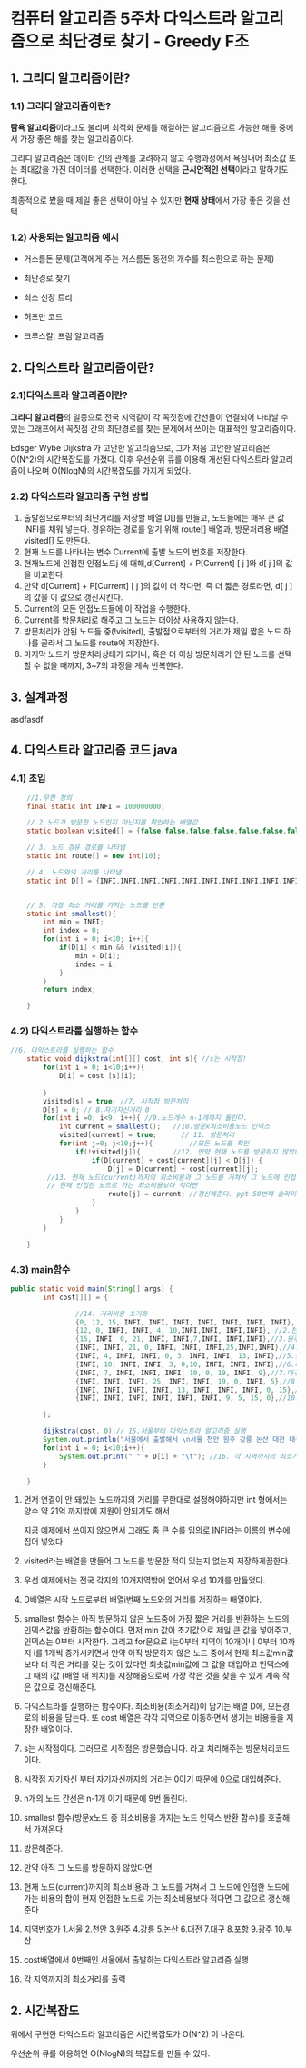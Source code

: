 # 컴퓨터 알고리즘 5주차 다익스트라 알고리즘으로 최단경로 찾기 - Greedy F조



## 1. 그리디 알고리즘이란?



### 1.1) 그리디 알고리즘이란?

**탐욕 알고리즘**이라고도 불리며  최적화 문제를 해결하는 알고리즘으로 가능한 해들 중에서 가장 좋은 해를 찾는 알고리즘이다.

그리디 알고리즘은 데이터 간의 관계를 고려하지 않고 수행과정에서 욕심내어 최소값 또는 최대값을 가진 데이터를 선택한다. 이러한 선택을 **근시안적인 선택**이라고 말하기도 한다. 

최종적으로 봤을 때 제일 좋은 선택이 아닐 수 있지만 **현재 상태**에서 가장 좋은 것을 선택



### 1.2) 사용되는 알고리즘 예시

* 거스름돈 문제(고객에게 주는 거스름돈 동전의 개수를 최소한으로 하는 문제)
* 최단경로 찾기

* 최소 신장 트리

* 허프만 코드

* 크루스칼, 프림 알고리즘

  

## 2. 다익스트라 알고리즘이란?



### 2.1)다익스트라 알고리즘이란?

**그리디 알고리즘**의 일종으로 전국 지역같이 각 꼭짓점에 간선들이 연결되어 나타날 수 있는 그래프에서 꼭짓점 간의 최단경로를 찾는 문제에서 쓰이는 대표적인 알고리즘이다.

Edsger Wybe Dijkstra 가 고안한 알고리즘으로, 그가 처음 고안한 알고리즘은 O(N^2)의 시간복잡도를 가졌다. 이후 우선순위 큐를 이용해 개선된 다익스트라 알고리즘이 나오며 O(NlogN)의 시간복잡도를 가지게 되었다.

### 2.2) 다익스트라 알고리즘 구현 방법

1. 출발점으로부터의 최단거리를 저장할 배열 D[]를 만들고, 노드들에는 매우 큰 값 INFI를 채워 넣는다. 경유하는 경로를 알기 위해 route[] 배열과, 방문처리용 배열 visited[] 도 만든다.
2. 현재 노드를 나타내는 변수 Current에 출발 노드의 번호를 저장한다.
3. 현재노드에 인접한 인접노드j 에 대해,d[Current] + P[Current] [ j ]와 d[ j ]의 값을 비교한다.
4. 만약 d[Current] + P[Current] [ j ]의 값이 더 작다면, 즉 더 짧은 경로라면, d[ j ]의 값을 이 값으로 갱신시킨다.
5. Current의 모든 인접노드들에 이 작업을 수행한다.
6. Current를 방문처리로 해주고 그 노드는 더이상 사용하지 않는다.
7. 방문처리가 안된 노드들 중(!visited), 출발점으로부터의 거리가 제일 짧은 노드 하나를 골라서 그 노드를 route에 저장한다.
8. 마지막 노드가 방문처리상태가 되거나, 혹은 더 이상 방문처리가 안 된 노드를 선택할 수 없을 때까지, 3~7의 과정을 계속 반복한다.



## 3. 설계과정 

asdfasdf







## 4. 다익스트라 알고리즘 코드 java



### 4.1) 초입

```java
	//1.무한 정의
    final static int INFI = 100000000;

    // 2.노드가 방문한 노드인지 아닌지를 확인하는 배열값
    static boolean visited[] = {false,false,false,false,false,false,false,false,false,false};

    // 3. 노드 경유 경로를 나타냄
    static int route[] = new int[10];

    // 4. 노드와의 거리를 나타냄
    static int D[] = {INFI,INFI,INFI,INFI,INFI,INFI,INFI,INFI,INFI,INFI};


    // 5. 가장 최소 거리를 가지는 노드를 반환
    static int smallest(){
        int min = INFI;
        int index = 0;
        for(int i = 0; i<10; i++){
            if(D[i] < min && !visited[i]){
                min = D[i];
                index = i;
            }
        }
        return index;

    }
```





### 4.2) 다익스트라를 실행하는 함수

```java
//6. 다익스트라를 실행하는 함수
    static void dijkstra(int[][] cost, int s){ //s는 시작점!
        for(int i = 0; i<10;i++){
            D[i] = cost [s][i];
            
        }
        visited[s] = true; //7. 시작점 방문처리
        D[s] = 0; // 8.자기자신거리 0
        for(int i =0; i<9; i++){ //9.노드개수 n-1개까지 돌린다.
            int current = smallest();   //10.방문x최소비용노드 인덱스
            visited[current] = true;      // 11. 방문처리
            for(int j=0; j<10;j++){			//모든 노드를 확인
                if(!visited[j]){  		//12. 만약 현재 노드를 방문하지 않았다면
                    if(D[current] + cost[current][j] < D[j]) {
                        D[j] = D[current] + cost[current][j];
         //13. 현재 노드(current)까지의 최소비용과 그 노드를 거쳐서 그 노드에 인접한 노드에
         // 현재 인접한 노드로 가는 최소비용보다 적다면
                        route[j] = current; //갱신해준다. ppt 50번째 슬라이드 Line4
                    }
                }
            }
        }

    }
```



### 4.3) main함수

```java
public static void main(String[] args) {
        int cost[][] = {

                //14. 거리비용 초기화
                {0, 12, 15, INFI, INFI, INFI, INFI, INFI, INFI, INFI}, //1.서울
                {12, 0, INFI, INFI, 4, 10,INFI,INFI, INFI,INFI}, //2.천안
                {15, INFI, 0, 21, INFI, INFI,7,INFI, INFI,INFI},//3.원주
                {INFI, INFI, 21, 0, INFI, INFI, INFI,25,INFI,INFI},//4.강릉
                {INFI, 4, INFI, INFI, 0, 3, INFI, INFI, 13, INFI},//5.논산
                {INFI, 10, INFI, INFI, 3, 0,10, INFI, INFI, INFI},//6.대전
                {INFI, 7, INFI, INFI, INFI, 10, 0, 19, INFI, 9},//7.대구
                {INFI, INFI, INFI, 25, INFI, INFI, 19, 0, INFI, 5},//8.포항
                {INFI, INFI, INFI, INFI, 13, INFI, INFI, INFI, 0, 15},//9.광주
                {INFI, INFI, INFI, INFI, INFI, INFI, 9, 5, 15, 0},//10.부산

        };

        dijkstra(cost, 0);// 15.서울부터 다익스트라 알고리즘 실행
        System.out.println("서울에서 출발해서 \n서울 천안 원주 강릉 논산 대전 대구 포항 광주 부산 까지의 거리는");
        for(int i = 0; i<10;i++){
            System.out.print(" " + D[i] + "\t"); //16. 각 지역까지의 최소거리를 출력
        }

    }
```

1. 먼저 연결이 안 돼있는 노드까지의 거리를 무한대로 설정해야하지만 int 형에서는 양수 약 21억 까지밖에 지원이 안되기도 해서 

   지금 예제에서 쓰이지 않으면서 그래도 좀 큰 수를 임의로 INFI라는 이름의 변수에 집어 넣었다.

2. visited라는 배열을 만들어 그 노드를 방문한 적이 있는지 없는지 저장하게끔한다.

3. 우선 예제에서는 전국 각지의 10개지역밖에 없어서 우선 10개를 만들었다.

4. D배열은 시작 노드로부터 배열i번째 노드와의 거리를 저장하는 배열이다.

5. smallest 함수는 아직 방문하지 않은 노드중에 가장 짧은 거리를 반환하는 노드의 인덱스값을 반환하는 함수이다. 먼저 min 값이 초기값으로 제일 큰 값을 넣어주고, 인덱스는 0부터 시작한다. 그리고 for문으로 i는0부터 지역이 10개이니 0부터 10까지 i를 1개씩 증가시키면서 만약 아직 방문하지 않은 노드 중에서 현재 최소값min값 보다 더 작은 거리를 갖는 것이 있다면 최솟값min값에 그 값을 대입하고 인덱스에 그 때의 i값 (배열 내 위치)를 저장해줌으로써 가장 작은 것을 찾을 수 있게 계속 작은 값으로 갱신해준다.
6. 다익스트라를 실행하는 함수이다. 최소비용(최소거리)이 담기는 배열 D에, 모든경로의 비용을 담는다. 또 cost 배열은 각각 지역으로 이동하면서 생기는 비용들을 저장한 배열이다. 
7. s는 시작점이다. 그러므로  시작점은 방문했습니다. 라고 처리해주는 방문처리코드이다.
8. 시작점 자기자신 부터 자기자신까지의 거리는 0이기 때문에 0으로 대입해준다.
9. n개의 노드 간선은 n-1개 이기 때문에 9번 돌린다.
10. smallest 함수(방문x노드 중 최소비용을 가지는 노드 인덱스 반환 함수)를 호출해서 가져온다.
11. 방문해준다.
12. 만약 아직 그 노드를 방문하지 않았다면
13. 현재 노드(current)까지의 최소비용과 그 노드를 거쳐서 그 노드에 인접한 노드에 가는 비용의 합이 현재 인접한 노드로 가는 최소비용보다 적다면 그 값으로 갱신해준다
14. 지역번호가 1.서울 2.천안 3.원주 4.강릉 5.논산 6.대전 7.대구 8.포항 9.광주 10.부산
15. cost배열에서 0번째인 서울에서 출발하는 다익스트라 알고리즘 실행
16. 각 지역까지의 최소거리를 출력



## 2. 시간복잡도

위에서 구현한 다익스트라 알고리즘은 시간복잡도가 O(N^2) 이 나온다.

우선순위 큐를 이용하면 O(NlogN)의 복잡도를 만들 수 있다.